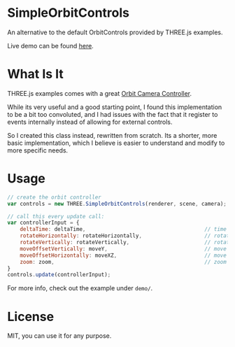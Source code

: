 # SimpleOrbitControls

An alternative to the default OrbitControls provided by THREE.js examples.

Live demo can be found [here](https://ronenness.github.io/SimpleOrbitControls/demo/index.html).

# What Is It

THREE.js examples comes with a great [Orbit Camera Controller](https://github.com/mrdoob/three.js/blob/master/examples/js/controls/OrbitControls.js). 

While its very useful and a good starting point, I found this implementation to be a bit too convoluted, and I had issues with the fact that it register to events internally instead of allowing for external controls.

So I created this class instead, rewritten from scratch. Its a shorter, more basic implementation, which I believe is easier to understand and modify to more specific needs. 

# Usage

```js
// create the orbit controller
var controls = new THREE.SimpleOrbitControls(renderer, scene, camera);

// call this every update call:
var controllerInput = {
    deltaTime: deltaTime,                                      // time passed, in seconds, since last update call
    rotateHorizontally: rotateHorizontally,                    // rotation around y axis
    rotateVertically: rotateVertically,                        // rotate vertically around x / z axis
    moveOffsetVertically: moveY,                               // move the target offset (affect lookat AND camera position), along camera's Y axis. 
    moveOffsetHorizontally: moveXZ,                            // move the target offset left / right, relative to camera's world direction.
    zoom: zoom,                                                // zoom in / out
}
controls.update(controllerInput);
```

For more info, check out the example under `demo/`.

# License

MIT, you can use it for any purpose.